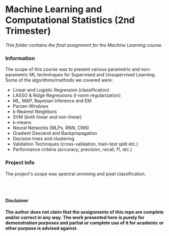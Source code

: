 # Machine Learning and Computational Statistics (2nd Trimester)
*This folder contains the final assignment for the Machine Learning course.*

### Information
The scope of this course was to present various parametric and non-parametric ML techninques for Supervised and Unsupervised Learning. <br>Some of the algorithms/methods we covered were:
- Linear and Logistic Regression (classification)
- LASSO & Ridge Regressions (l-norm regularization)
- ML, MAP, Bayesian Inference and EM
- Parzen Windows
- k-Nearest Neighbors
- SVM (both linear and non-linear)
- k-means
- Neural Networks (MLPs, RNN, CNN)
- Gradient Descend and Backpropagation
- Decision trees and clustering
- Validation Techniques (cross-validation, train-test split etc.)
- Performance criteria (accuracy, precision, recall, f1, etc.)

### Project Info
The project's scope was spectral unmixing and pixel classification.


<br><br>
#### Disclaimer 
**The author does not claim that the assignments of this repo are complete and/or correct in any way. The work presented here is purely for demonstration purposes and partial or complete use of it for academic or other purpose is advised against.**
